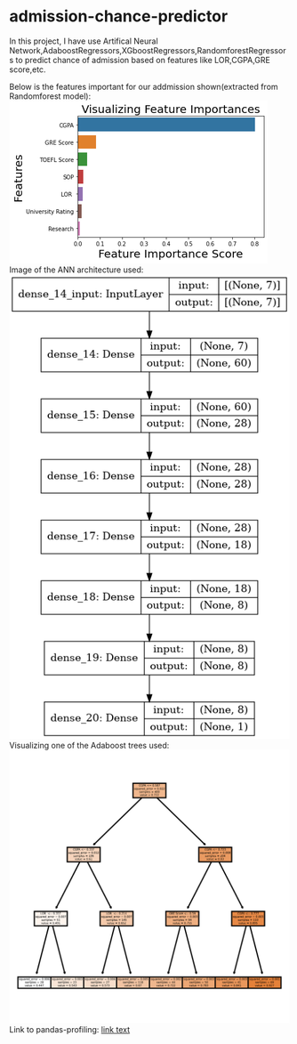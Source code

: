 # admission-chance-predictor
In this project, I have use Artifical Neural Network,AdaboostRegressors,XGboostRegressors,RandomforestRegressors to predict chance of admission based on features like LOR,CGPA,GRE score,etc.

Below is the features important for our addmission shown(extracted from Randomforest model):
 <br>
<img src="fe.png">
<br>
 Image of the ANN architecture used:
 <br>
<img src="ann.png" >
<br>
 Visualizing one of the  Adaboost trees used:
 <br>
<img src="adaboost.png" alt="output img">
 Link to pandas-profiling:
<a href="[ur](https://ka-us-tubh.github.io/admission-predictor/)https://ka-us-tubh.github.io/admission-predictor/">link text</a>
